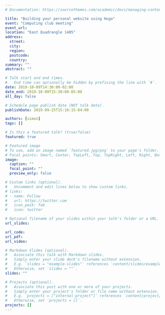 ```yaml
---
# Documentation: https://sourcethemes.com/academic/docs/managing-content/

title: "Building your personal website using Hugo"
event: "Computing club meeting"
event_url:
location: "East Quadrangle 1405"
address:
  street:
  city:
  region:
  postcode:
  country:
summary: ""
abstract: ""

# Talk start and end times.
#   End time can optionally be hidden by prefixing the line with `#`.
date: 2019-10-09T14:30:00-02:00
date_end: 2019-10-09T15:30:00-05:00
all_day: false

# Schedule page publish date (NOT talk date).
publishDate: 2019-09-25T15:16:15-04:00

authors: [simon]
tags: []

# Is this a featured talk? (true/false)
featured: true

# Featured image
# To use, add an image named `featured.jpg/png` to your page's folder. 
# Focal points: Smart, Center, TopLeft, Top, TopRight, Left, Right, BottomLeft, Bottom, BottomRight.
image:
  caption: ""
  focal_point: ""
  preview_only: false

# Custom links (optional).
#   Uncomment and edit lines below to show custom links.
# links:
# - name: Follow
#   url: https://twitter.com
#   icon_pack: fab
#   icon: twitter

# Optional filename of your slides within your talk's folder or a URL.
url_slides:

url_code:
url_pdf:
url_video:

# Markdown Slides (optional).
#   Associate this talk with Markdown slides.
#   Simply enter your slide deck's filename without extension.
#   E.g. `slides = "example-slides"` references `content/slides/example-slides.md`.
#   Otherwise, set `slides = ""`.
slides: ""

# Projects (optional).
#   Associate this post with one or more of your projects.
#   Simply enter your project's folder or file name without extension.
#   E.g. `projects = ["internal-project"]` references `content/project/deep-learning/index.md`.
#   Otherwise, set `projects = []`.
projects: []
---
```

